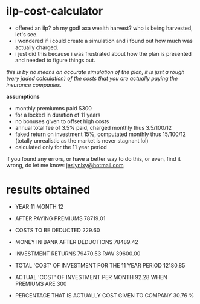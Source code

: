 # ilp-cost-calculator
- offered an ilp? oh my god! axa wealth harvest? who is being harvested, let's see.
- i wondered if i could create a simulation and i found out how much was actually charged.
- i just did this because i was frustrated about how the plan is presented and needed to figure things out.

_this is by no means an accurate simulation of the plan, it is just a rough (very jaded calculation) of the costs that you are actually paying the insurance companies._


**assumptions**
- monthly premiumns paid $300
- for a locked in duration of 11 years
- no bonuses given to offset high costs
- annual total fee of 3.5% paid, charged monthly thus 3.5/100/12
- faked return on investment 15%, computated monthly thus 15/100/12 (totally unrealistic as the market is never stagnant lol)
- calculated only for the 11 year period


if you found any errors, or have a better way to do this, or even, find it wrong, do let me know: 
jeslynlxy@hotmail.com


# results obtained
- YEAR 11 MONTH 12
- AFTER PAYING PREMIUMS 78719.01
- COSTS TO BE DEDUCTED 229.60
- MONEY IN BANK AFTER DEDUCTIONS 78489.42
- INVESTMENT RETURNS 79470.53 RAW 39600.00


- TOTAL 'COST' OF INVESTMENT FOR THE 11 YEAR PERIOD 12180.85
- ACTUAL 'COST' OF INVESTMENT PER MONTH 92.28 WHEN PREMIUMS ARE 300
- PERCENTAGE THAT IS ACTUALLY COST GIVEN TO COMPANY 30.76 %
